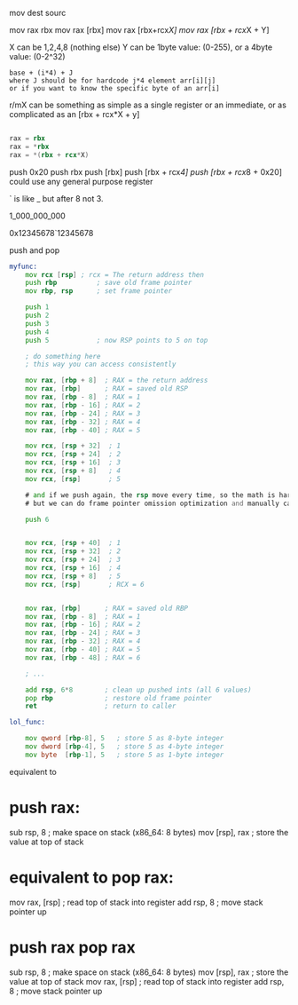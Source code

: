 mov dest sourc

mov rax rbx 
mov rax [rbx]
mov rax [rbx+rcx*X] 
mov rax [rbx + rcx*X + Y]

X can be 1,2,4,8 (nothing else)
Y can be 1byte value: (0-255), or a 4byte value: (0-2^32)


```
base + (i*4) + J
where J should be for hardcode j*4 element arr[i][j]
or if you want to know the specific byte of an arr[i]
```


r/mX can be something as simple as a single register or an immediate, or as complicated as an [rbx + rcx*X + y]

```asm

rax = rbx 
rax = *rbx 
rax = *(rbx + rcx*X) 
```


push 0x20
push rbx 
push [rbx] 
push [rbx + rcx*4]
push [rbx + rcx*8 + 0x20]
could use any general purpose register


` is like _ but after 8 not 3. 

1_000_000_000 

0x12345678`12345678


push and pop

```asm 
myfunc:
	mov rcx [rsp] ; rcx = The return address then
    push rbp          ; save old frame pointer
    mov rbp, rsp      ; set frame pointer

    push 1
    push 2
    push 3
    push 4
    push 5            ; now RSP points to 5 on top

    ; do something here
    ; this way you can access consistently

	mov rax, [rbp + 8]  ; RAX = the return address
    mov rax, [rbp]      ; RAX = saved old RSP
    mov rax, [rbp - 8]  ; RAX = 1
    mov rax, [rbp - 16] ; RAX = 2
    mov rax, [rbp - 24] ; RAX = 3
    mov rax, [rbp - 32] ; RAX = 4
    mov rax, [rbp - 40] ; RAX = 5

	mov rcx, [rsp + 32]  ; 1
	mov rcx, [rsp + 24]  ; 2
	mov rcx, [rsp + 16]  ; 3
	mov rcx, [rsp + 8]   ; 4
	mov rcx, [rsp]       ; 5

    # and if we push again, the rsp move every time, so the math is harder.  
    # but we can do frame pointer omission optimization and manually calculate from the new rsp. 

    push 6


	mov rcx, [rsp + 40]  ; 1
	mov rcx, [rsp + 32]  ; 2
	mov rcx, [rsp + 24]  ; 3
	mov rcx, [rsp + 16]  ; 4
	mov rcx, [rsp + 8]   ; 5
    mov rcx, [rsp] 		 ; RCX = 6


    mov rax, [rbp]      ; RAX = saved old RBP
    mov rax, [rbp - 8]  ; RAX = 1
    mov rax, [rbp - 16] ; RAX = 2
    mov rax, [rbp - 24] ; RAX = 3
    mov rax, [rbp - 32] ; RAX = 4
    mov rax, [rbp - 40] ; RAX = 5
    mov rax, [rbp - 48] ; RAX = 6

    ; ...

    add rsp, 6*8        ; clean up pushed ints (all 6 values)
    pop rbp             ; restore old frame pointer
    ret                 ; return to caller


```



```asm
lol_func: 

	mov qword [rbp-8], 5   ; store 5 as 8-byte integer
	mov dword [rbp-4], 5   ; store 5 as 4-byte integer
	mov byte  [rbp-1], 5   ; store 5 as 1-byte integer

```




equivalent to 

push rax: 
=
sub rsp, 8       ; make space on stack (x86_64: 8 bytes)
mov [rsp], rax   ; store the value at top of stack



equivalent to
pop rax:
=
mov rax, [rsp]   ; read top of stack into register
add rsp, 8       ; move stack pointer up



push rax 
pop rax 
= 
sub rsp, 8       ; make space on stack (x86_64: 8 bytes)
mov [rsp], rax   ; store the value at top of stack
mov rax, [rsp]   ; read top of stack into register
add rsp, 8       ; move stack pointer up







